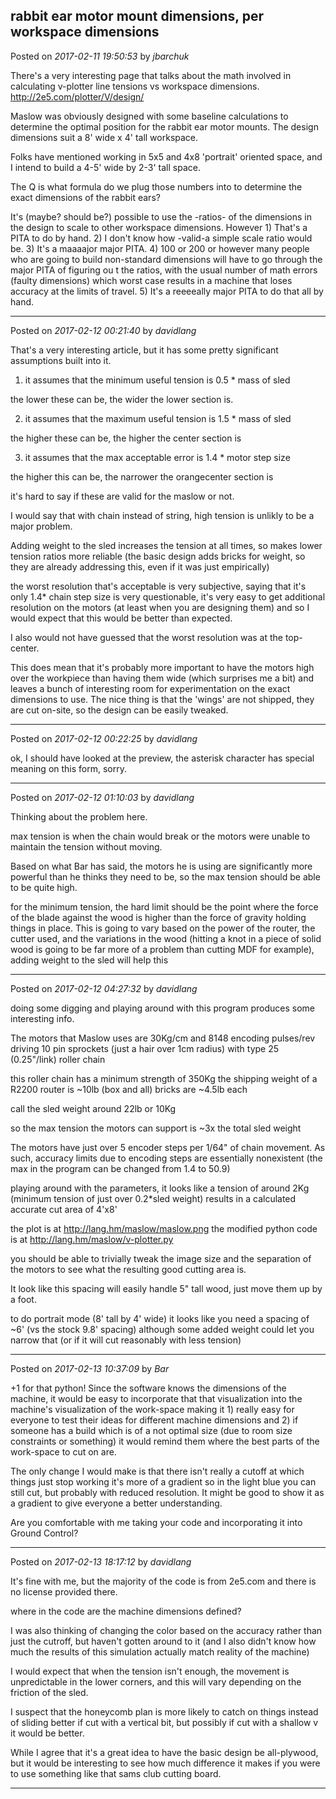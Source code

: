 ## rabbit ear motor mount dimensions, per workspace dimensions
Posted on *2017-02-11 19:50:53* by *jbarchuk*

There's a very interesting page that talks about the math involved in calculating v-plotter line tensions vs workspace dimensions. http://2e5.com/plotter/V/design/

Maslow was obviously designed with some baseline calculations to determine the optimal position for the rabbit ear motor mounts. The design dimensions suit a 8' wide x 4' tall workspace.

Folks have mentioned working in 5x5 and 4x8 'portrait' oriented space, and I intend to build a 4-5' wide by 2-3' tall space.

The Q is what formula do we plug those numbers into to determine the exact dimensions of the rabbit ears?

It's (maybe? should be?) possible to use the -ratios- of the dimensions in the design to scale to other workspace dimensions. However 1) That's a PITA to do by hand. 2) I don't know how -valid-a simple scale ratio would be. 3) It's a maaaajor major PITA. 4) 100 or 200 or however many people who are going to build non-standard dimensions will have to go through the major PITA of figuring ou t the ratios, with the usual number of math errors (faulty dimensions) which worst case results in a machine that loses accuracy at the limits of travel. 5) It's a reeeeally major PITA to do that all by hand.

---

Posted on *2017-02-12 00:21:40* by *davidlang*

That's a very interesting article, but it has some pretty significant assumptions built into it.

1. it assumes that the minimum useful tension is 0.5 * mass of sled

  the lower these can be, the wider the lower section is.

2. it assumes that the maximum useful tension is 1.5 * mass of sled

  the higher these can be, the higher the center section is

3. it assumes that the max acceptable error is 1.4 * motor step size

  the higher this can be, the narrower the orangecenter section is

it's hard to say if these are valid for the maslow or not.

I would say that with chain instead of string, high tension is unlikly to be a major problem.

Adding weight to the sled increases the tension at all times, so makes lower tension ratios more reliable (the basic design adds bricks for weight, so they are already addressing this, even if it was just empirically)
 
the worst resolution that's acceptable is very subjective, saying that it's only 1.4* chain step size is very questionable, it's very easy to get additional resolution on the motors (at least when you are designing them) and so I would expect that this would be better than expected.

I also would not have guessed that the worst resolution was at the top-center.

This does mean that it's probably more important to have the motors high over the workpiece than having them wide (which surprises me a bit) and leaves a bunch of interesting room for experimentation on the exact dimensions to use. The nice thing is that the 'wings' are not shipped, they are cut on-site, so the design can be easily tweaked.

---

Posted on *2017-02-12 00:22:25* by *davidlang*

ok, I should have looked at the preview, the asterisk character has special meaning on this form, sorry.

---

Posted on *2017-02-12 01:10:03* by *davidlang*

Thinking about the problem here.

max tension is when the chain would break or the motors were unable to maintain the tension without moving.

Based on what Bar has said, the motors he is using are significantly more powerful than he thinks they need to be, so the max tension should be able to be quite high.

for the minimum tension, the hard limit should be the point where the force of the blade against the wood is higher than the force of gravity holding things in place. This is going to vary based on the power of the router, the cutter used, and the variations in the wood (hitting a knot in a piece of solid wood is going to be far more of a problem than cutting MDF for example), adding weight to the sled will help this

---

Posted on *2017-02-12 04:27:32* by *davidlang*

doing some digging and playing around with this program produces some interesting info.

The motors that Maslow uses are 30Kg/cm and 8148 encoding pulses/rev driving 10 pin sprockets (just a hair over 1cm radius)  with type 25 (0.25"/link) roller chain

this roller chain has a minimum strength of 350Kg
the shipping weight of a R2200 router is ~10lb (box and all)
bricks are ~4.5lb each

call the sled weight around 22lb or 10Kg

so the max tension the motors can support is ~3x the total sled weight

The motors have just over 5 encoder steps per 1/64" of chain movement. As such, accuracy limits due to encoding steps are essentially nonexistent (the max in the program can be changed from 1.4 to 50.9)

playing around with the parameters, it looks like a tension of around 2Kg (minimum tension of just over 0.2*sled weight) results in a calculated accurate cut area of 4'x8'

the plot is at http://lang.hm/maslow/maslow.png
the modified python code is at http://lang.hm/maslow/v-plotter.py

you should be able to trivially tweak the image size and the separation of the motors to see  what the resulting good cutting area is.

It look like this spacing will easily handle 5" tall wood, just move them up by a foot.

to do portrait mode (8' tall by 4' wide) it looks like you need a spacing of ~6' (vs the stock 9.8' spacing) although some added weight could let you narrow that (or if it will cut reasonably with less tension)

---

Posted on *2017-02-13 10:37:09* by *Bar*

+1 for that python! Since the software knows the dimensions of the machine, it would be easy to incorporate that that visualization into the machine's visualization of the work-space making it 1) really easy for everyone to test their ideas for different machine dimensions and 2) if someone has a build which is of a not optimal size (due to room size constraints or something) it would remind them where the best parts of the work-space to cut on are. 

The only change I would make is that there isn't really a cutoff at which things just stop working it's more of  a gradient so in the light blue you can still cut, but probably with reduced resolution. It might be good to show it as a gradient to give everyone a better understanding.

Are you comfortable with me taking your code and incorporating it into Ground Control?

---

Posted on *2017-02-13 18:17:12* by *davidlang*

It's fine with me, but the majority of the code is from 2e5.com and there is no license provided there.

where in the code are the machine dimensions defined?

I was also thinking of changing the color based on the accuracy rather than just the cutroff, but haven't gotten around to it (and I also didn't know how much the results of this simulation actually match reality of the machine)

I would expect that when the tension isn't enough, the movement is unpredictable in the lower corners, and this will vary depending on the friction of the sled.

I suspect that the honeycomb plan is more likely to catch on things instead of sliding better if cut with a vertical bit, but possibly if cut with a shallow v it would be better.

While I agree that it's a great idea to have the basic design be all-plywood, but it would be interesting to see how much difference it makes if you were to use something like that sams club cutting board.

---

